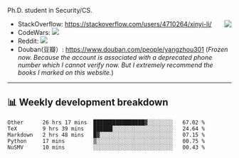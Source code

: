 Ph.D. student in Security/CS.

<img align="right" src="https://github-readme-stats.vercel.app/api?username=li-xin-yi&count_private=true&show_icons=true&hide_title=true&theme=tokyonight" />

- StackOverflow: https://stackoverflow.com/users/4710264/xinyi-li/
- CodeWars: [![](https://www.codewars.com/users/xy-li/badges/micro)](https://www.codewars.com/users/xy-li/)
- Reddit: [![](https://img.shields.io/reddit/user-karma/combined/xy-li?style=social)](https://www.reddit.com/user/xy-li/)
- Douban(豆瓣）: https://www.douban.com/people/yangzhou301  (*Frozen now. Because the account is associated with a deprecated phone number which I cannot verify now. But I extremely recommend the books I marked on this website.*)

---

## 📊 Weekly development breakdown

<!--START_SECTION:waka-->
```text
Other      26 hrs 17 mins  ████████████████▓░░░░░░░░   67.02 % 
TeX        9 hrs 39 mins   ██████░░░░░░░░░░░░░░░░░░░   24.64 % 
Markdown   2 hrs 48 mins   █▓░░░░░░░░░░░░░░░░░░░░░░░   07.15 % 
Python     17 mins         ▒░░░░░░░░░░░░░░░░░░░░░░░░   00.75 % 
NuSMV      10 mins         ░░░░░░░░░░░░░░░░░░░░░░░░░   00.43 % 
```
<!--END_SECTION:waka-->

